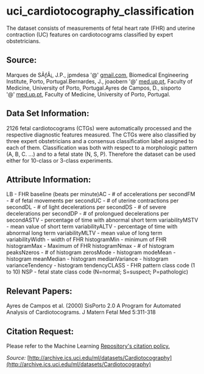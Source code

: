 # uci_cardiotocography_classification
The dataset consists of measurements of fetal heart rate (FHR) and uterine contraction (UC) features on cardiotocograms classified by expert obstetricians.

## Source:

Marques de SÃƒÂ¡, J.P., jpmdesa '@' [gmail.com](http://gmail.com/), Biomedical Engineering Institute, Porto, Portugal.Bernardes, J., joaobern '@' [med.up.pt](http://med.up.pt/), Faculty of Medicine, University of Porto, Portugal.Ayres de Campos, D., sisporto '@' [med.up.pt](http://med.up.pt/), Faculty of Medicine, University of Porto, Portugal.

## Data Set Information:

2126 fetal cardiotocograms (CTGs) were automatically processed and the respective diagnostic features measured. The CTGs were also classified by three expert obstetricians and a consensus classification label assigned to each of them. Classification was both with respect to a morphologic pattern (A, B, C. ...) and to a fetal state (N, S, P). Therefore the dataset can be used either for 10-class or 3-class experiments.

## Attribute Information:

LB - FHR baseline (beats per minute)AC - # of accelerations per secondFM - # of fetal movements per secondUC - # of uterine contractions per secondDL - # of light decelerations per secondDS - # of severe decelerations per secondDP - # of prolongued decelerations per secondASTV - percentage of time with abnormal short term variabilityMSTV - mean value of short term variabilityALTV - percentage of time with abnormal long term variabilityMLTV - mean value of long term variabilityWidth - width of FHR histogramMin - minimum of FHR histogramMax - Maximum of FHR histogramNmax - # of histogram peaksNzeros - # of histogram zerosMode - histogram modeMean - histogram meanMedian - histogram medianVariance - histogram varianceTendency - histogram tendencyCLASS - FHR pattern class code (1 to 10) NSP - fetal state class code (N=normal; S=suspect; P=pathologic)

## Relevant Papers:

Ayres de Campos et al. (2000) SisPorto 2.0 A Program for Automated Analysis of Cardiotocograms. J Matern Fetal Med 5:311-318

## Citation Request:

Please refer to the Machine Learning [Repository's citation policy.](http://archive.ics.uci.edu/ml/citation_policy.html)

_Source:_ [http://archive.ics.uci.edu/ml/datasets/Cardiotocography](http://archive.ics.uci.edu/ml/datasets/Cardiotocography)
